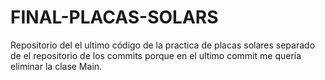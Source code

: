 # FINAL-PLACAS-SOLARS

Repositorio del el ultimo código de la practica de placas solares separado de el repositorio de los commits porque en el ultimo commit me quería eliminar la clase Main.
